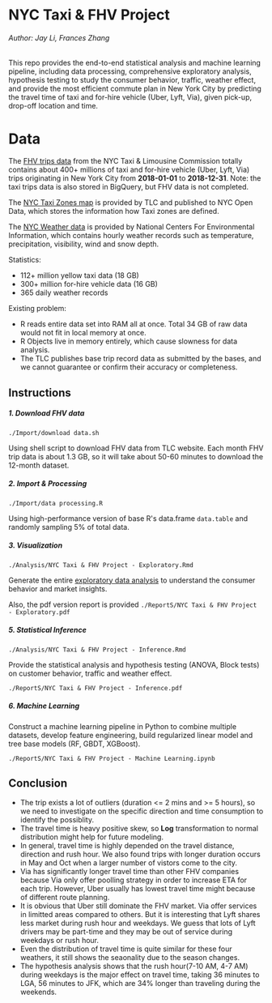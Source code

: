 # NYC Taxi & FHV Project
###### Author: Jay Li, Frances Zhang

This repo provides the end-to-end statistical analysis and machine learning pipeline, including data processing, comprehensive exploratory analysis, hypothesis testing to study the consumer behavior, traffic, weather effect, and provide the most efficient commute plan in New York City by predicting the travel time of taxi and for-hire vehicle (Uber, Lyft, Via), given pick-up, drop-off location and time.

# Data

The [FHV trips data](https://www1.nyc.gov/site/tlc/about/tlc-trip-record-data.page) from the NYC Taxi & Limousine Commission totally contains about 400+ millions of taxi and for-hire vehicle (Uber, Lyft, Via) trips originating in New York City from **2018-01-01** to **2018-12-31**. Note: the taxi trips data is also stored in BigQuery, but FHV data is not completed.

The [NYC Taxi Zones map](https://data.cityofnewyork.us/Transportation/NYC-Taxi-Zones/d3c5-ddgc) is provided by TLC and published to NYC Open Data, which stores the information how Taxi zones are defined.

The [NYC Weather data](https://www.ncdc.noaa.gov/data-access) is provided by National Centers For Environmental Information, which contains hourly weather records such as temperature, precipitation, visibility, wind and snow depth.

Statistics:
  - 112+ million yellow taxi data (18 GB) 
  - 300+ million for-hire vehicle data (16 GB)
  - 365 daily weather records
  
Existing problem:
  - R reads entire data set into RAM all at once. Total 34 GB of raw data would not fit in local memory at once.
  - R Objects live in memory entirely, which cause slowness for data analysis.
  - The TLC publishes base trip record data as submitted by the bases, and we cannot guarantee or confirm their accuracy or completeness.

## Instructions

##### 1. Download FHV data

`./Import/download data.sh`

Using shell script to download FHV data from TLC website. Each month FHV trip data is about 1.3 GB, so it will take about 50-60 minutes to download the 12-month dataset.

##### 2. Import & Processing

`./Import/data processing.R`

Using high-performance version of base R's data.frame `data.table` and randomly sampling 5% of total data.

##### 3. Visualization

`./Analysis/NYC Taxi & FHV Project - Exploratory.Rmd`

Generate the entire [exploratory data analysis](https://jtr13.github.io/spring19/NYC_Taxi_Project.html) to understand the consumer behavior and market insights.

Also, the pdf version report is provided `./ReportS/NYC Taxi & FHV Project - Exploratory.pdf`

##### 5. Statistical Inference

`./Analysis/NYC Taxi & FHV Project - Inference.Rmd`

Provide the statistical analysis and hypothesis testing (ANOVA, Block tests) on customer behavior, traffic and weather effect. 

`./ReportS/NYC Taxi & FHV Project - Inference.pdf`

##### 6. Machine Learning

Construct a machine learning pipeline in Python to combine multiple datasets, develop feature engineering, build regularized linear model and tree base models (RF, GBDT, XGBoost).

`./ReportS/NYC Taxi & FHV Project - Machine Learning.ipynb`

## Conclusion

* The trip exists a lot of outliers (duration <= 2 mins and >= 5 hours), so we need to investigate on the specific direction and time consumption to identify the possiblity.
* The travel time is heavy positive skew, so **Log** transformation to normal distribution might help for future modeling.
* In general, travel time is highly depended on the travel distance, direction and rush hour. We also found trips with longer duration occurs in May and Oct when a larger number of vistors come to the city.
* Via has significantly longer travel time than other FHV companies because Via only offer poolling strategy in order to increase ETA for each trip. However, Uber usually has lowest travel time might because of different route planning. 
* It is obvious that Uber still dominate the FHV market. Via offer services in limitted areas compared to others. But it is interesting that Lyft shares less market during rush hour and weekdays. We guess that lots of Lyft drivers may be part-time and they may be out of service during weekdays or rush hour.
* Even the distribution of travel time is quite similar for these four weathers, it still shows the seaonality due to the season changes.
* The hypothesis analysis shows that the rush hour(7-10 AM, 4-7 AM) during weekdays is the major effect on travel time, taking 36 minutes to LGA, 56 minutes to JFK, which are 34% longer than traveling during the weekends.
